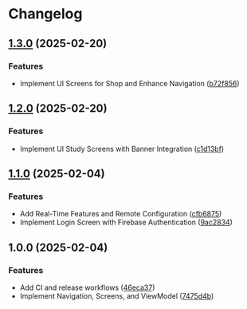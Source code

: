 # Changelog

## [1.3.0](https://github.com/IsraelDeveloperMaster/Koltin-ProjectBase/compare/v1.2.0...v1.3.0) (2025-02-20)


### Features

* Implement UI Screens for Shop and Enhance Navigation ([b72f856](https://github.com/IsraelDeveloperMaster/Koltin-ProjectBase/commit/b72f856abda54f3ecb4742d1bc2d28957a8c5bb7))

## [1.2.0](https://github.com/IsraelDeveloperMaster/Koltin-ProjectBase/compare/v1.1.0...v1.2.0) (2025-02-20)


### Features

* Implement UI Study Screens with Banner Integration ([c1d13bf](https://github.com/IsraelDeveloperMaster/Koltin-ProjectBase/commit/c1d13bf44d367a2cab4fa3334d6e605bb136b8bc))

## [1.1.0](https://github.com/IsraelDeveloperMaster/Koltin-ProjectBase/compare/v1.0.0...v1.1.0) (2025-02-04)


### Features

* Add Real-Time Features and Remote Configuration ([cfb6875](https://github.com/IsraelDeveloperMaster/Koltin-ProjectBase/commit/cfb6875fea6f7788ee98d0064db48fb18f68bde0))
* Implement Login Screen with Firebase Authentication ([9ac2834](https://github.com/IsraelDeveloperMaster/Koltin-ProjectBase/commit/9ac283421da288a7d58578f6cc715054df146296))

## 1.0.0 (2025-02-04)


### Features

* Add CI and release workflows ([46eca37](https://github.com/IsraelDeveloperMaster/Koltin-ProjectBase/commit/46eca373d2a927de6affbdb13dd99fecfdac3595))
* Implement Navigation, Screens, and ViewModel ([7475d4b](https://github.com/IsraelDeveloperMaster/Koltin-ProjectBase/commit/7475d4bfb6085ef967768ffc38a5e69ae4c51528))
